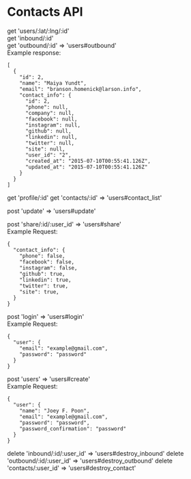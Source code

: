 # Contacts API

get 'users/:lat/:lng/:id'<br>
get 'inbound/:id'<br>
get 'outbound/:id' => 'users#outbound'<br>
Example response:

    [
      {
        "id": 2,
        "name": "Maiya Yundt",
        "email": "branson.homenick@larson.info",
        "contact_info": {
          "id": 2,
          "phone": null,
          "company": null,
          "facebook": null,
          "instagram": null,
          "github": null,
          "linkedin": null,
          "twitter": null,
          "site": null,
          "user_id": "2",
          "created_at": "2015-07-10T00:55:41.126Z",
          "updated_at": "2015-07-10T00:55:41.126Z"
        }
      }
    ]

get 'profile/:id'
get 'contacts/:id' => 'users#contact_list'

post 'update' => 'users#update'

post 'share/:id/:user_id' => 'users#share'<br>
Example Request:

    {
      "contact_info": {
        "phone": false,
        "facebook": false,
        "instagram": false,
        "github": true,
        "linkedin": true,
        "twitter": true,
        "site": true,
      }
    }

post 'login' => 'users#login'<br>
Example Request:

    {
      "user": {
        "email": "example@gmail.com",
        "password": "password"
      }
    }

post 'users' => 'users#create'<br>
Example Request:

    {
      "user": {
        "name": "Joey F. Poon",
        "email": "example@gmail.com",
        "password": "password",
        "password_confirmation": "password"
      }
    }

delete 'inbound/:id/:user_id' => 'users#destroy_inbound'
delete 'outbound/:id/:user_id' => 'users#destroy_outbound'
delete 'contacts/:user_id' => 'users#destroy_contact'
